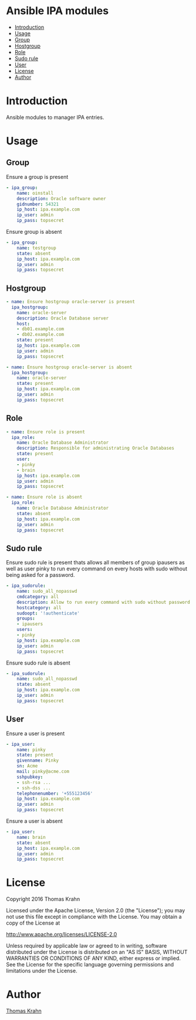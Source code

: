 Ansible IPA modules
==========

- [Introduction](#introduction)
- [Usage](#usage)
 - [Group](#group)
 - [Hostgroup](#hostgroup)
 - [Role](#role)
 - [Sudo rule](#sudo_rule)
 - [User](#user)
- [License](#license)
- [Author](#author)

# Introduction
Ansible modules to manager IPA entries.

# Usage

## Group
Ensure a group is present
```yaml
- ipa_group:
    name: oinstall
    description: Oracle software owner
    gidnumber: 54321
    ip_host: ipa.example.com
    ip_user: admin
    ip_pass: topsecret
```

Ensure group is absent
```yaml
- ipa_group:
    name: testgroup
    state: absent
    ip_host: ipa.example.com
    ip_user: admin
    ip_pass: topsecret
```

## Hostgroup
```yaml
- name: Ensure hostgroup oracle-server is present
  ipa_hostgroup:
    name: oracle-server
    description: Oracle Database server
    host:
    - db01.example.com
    - db02.example.com
    state: present
    ip_host: ipa.example.com
    ip_user: admin
    ip_pass: topsecret
```

```yaml
- name: Ensure hostgroup oracle-server is absent
  ipa_hostgroup:
    name: oracle-server
    state: present
    ip_host: ipa.example.com
    ip_user: admin
    ip_pass: topsecret
```

## Role
```yaml
- name: Ensure role is present
  ipa_role:
    name: Oracle Database Administrator
    description: Responsible for administrating Oracle Databases
    state: present
    user:
    - pinky
    - brain
    ip_host: ipa.example.com
    ip_user: admin
    ip_pass: topsecret
```

```yaml
- name: Ensure role is absent
  ipa_role:
    name: Oracle Database Administrator
    state: absent
    ip_host: ipa.example.com
    ip_user: admin
    ip_pass: topsecret
```

## Sudo rule
Ensure sudo rule is present thats allows all members of group ipausers as well as user pinky
to run every command on every hosts with sudo without being asked for a password.
```yaml
- ipa_sudorule:
    name: sudo_all_nopasswd
    cmdcategory: all
    description: Allow to run every command with sudo without password
    hostcategory: all
    sudoopt: '!authenticate'
    groups:
    - ipausers
    users:
    - pinky
    ip_host: ipa.example.com
    ip_user: admin
    ip_pass: topsecret
```

Ensure sudo rule is absent
```yaml
- ipa_sudorule:
    name: sudo_all_nopasswd
    state: absent
    ip_host: ipa.example.com
    ip_user: admin
    ip_pass: topsecret
```


## User
Ensure a user is present
```yaml
- ipa_user:
    name: pinky
    state: present
    givenname: Pinky
    sn: Acme
    mail: pinky@acme.com
    sshpubkey:
    - ssh-rsa ...
    - ssh-dss ...
    telephonenumber: '+555123456'
    ip_host: ipa.example.com
    ip_user: admin
    ip_pass: topsecret
```

Ensure a user is absent
```yaml
- ipa_user:
    name: brain
    state: absent
    ip_host: ipa.example.com
    ip_user: admin
    ip_pass: topsecret
```

# License

Copyright 2016 Thomas Krahn

Licensed under the Apache License, Version 2.0 (the "License");
you may not use this file except in compliance with the License.
You may obtain a copy of the License at

http://www.apache.org/licenses/LICENSE-2.0

Unless required by applicable law or agreed to in writing, software
distributed under the License is distributed on an "AS IS" BASIS,
WITHOUT WARRANTIES OR CONDITIONS OF ANY KIND, either express or implied.
See the License for the specific language governing permissions and
limitations under the License.

# Author
[Thomas Krahn]

[Thomas Krahn]: mailto:ntbc@gmx.net
